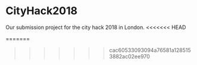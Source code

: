 # CityHack2018
Our submission project for the city hack 2018 in London.
<<<<<<< HEAD

=======
>>>>>>> cac60533093094a76581a1285153882ac02ee970
